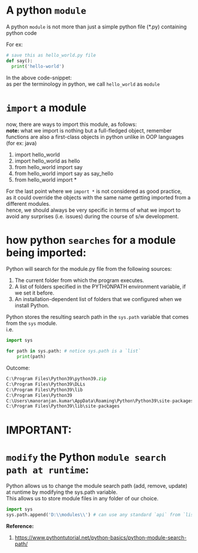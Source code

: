 # A python `module`

A python `module` is not more than just a simple python file (*.py) containing python code  

For ex:
```python
# save this as hello_world.py file
def say():
  print('hello-world')
```

In the above code-snippet:  
as per the terminology in python, we call `hello_world` as `module`  

# `import` a module
now, there are ways to import this module, as follows:  
**note:** what we import is nothing but a full-fledged object, remember functions are also a first-class objects in python unlike in OOP languages (for ex: java)  
1. import hello_world
2. import hello_world as hello
3. from hello_world import say
4. from hello_world import say as say_hello
5. from hello_world import *

For the last point where we `import *` is not considered as good practice,  
as it could override the objects with the same name getting imported from a different modules.  
hence, we should always be very specific in terms of what we import to avoid any surprises (i.e. issues) during the course of s/w development.  

# how python `searches` for a module being imported:
Python will search for the module.py file from the following sources:  

1. The current folder from which the program executes.  
2. A list of folders specified in the PYTHONPATH environment variable, if we set it before.  
3. An installation-dependent list of folders that we configured when we install Python.  

Python stores the resulting search path in the `sys.path` variable that comes from the `sys` module.  
i.e.
```python
import sys

for path in sys.path: # notice sys.path is a `list`
    print(path)
```
Outcome:  
```python
C:\Program Files\Python39\python39.zip
C:\Program Files\Python39\DLLs
C:\Program Files\Python39\lib
C:\Program Files\Python39
C:\Users\manoranjan.kumar\AppData\Roaming\Python\Python39\site-packages
C:\Program Files\Python39\lib\site-packages
```

# IMPORTANT: 
# `modify` the Python `module search path at runtime`:
Python allows us to change the module search path (add, remove, update) at runtime by modifying the sys.path variable.  
This allows us to store module files in any folder of our choice.  
```python
import sys
sys.path.append('D:\\modules\\') # can use any standard `api` from `list` to update the `search-path`
```

**Reference:**  
1. https://www.pythontutorial.net/python-basics/python-module-search-path/

